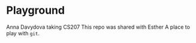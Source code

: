 # Playground
Anna Davydova taking CS207
This repo was shared with Esther
A place to play with `git`.
